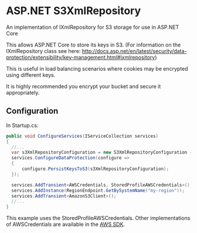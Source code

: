 # ASP.NET S3XmlRepository
An implementation of IXmlRepository for S3 storage for use in ASP.NET Core

This allows ASP.NET Core to store its keys in S3. (For information on the IXmlRepository class see here: http://docs.asp.net/en/latest/security/data-protection/extensibility/key-management.html#ixmlrepository)

This is useful in load balancing scenarios where cookies may be encrypted using different keys.

It is highly recommended you encrypt your bucket and secure it appropriately.

## Configuration
In Startup.cs:
```csharp
public void ConfigureServices(IServiceCollection services)
{
  //...
  var s3XmlRepositoryConfiguration = new S3XmlRepositoryConfiguration { BucketName = "my-secure-bucket" };
  services.ConfigureDataProtection(configure =>
  {
      configure.PersistKeysToS3(s3XmlRepositoryConfiguration);
  });

  services.AddTransient<AWSCredentials, StoredProfileAWSCredentials>();
  services.AddInstance(RegionEndpoint.GetBySystemName("my-region"));
  services.AddTransient<AmazonS3Client>();
  //...
}
```
This example uses the StoredProfileAWSCredentials. Other implementations of AWSCredentials are available in the [AWS SDK](https://aws.amazon.com/sdk-for-net/).

